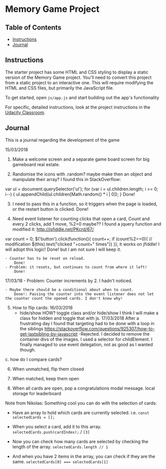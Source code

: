 # Memory Game Project

## Table of Contents

* [Instructions](#instructions)
* [Journal](#journal)

## Instructions

The starter project has some HTML and CSS styling to display a static version of the Memory Game project. You'll need to convert this project from a static project to an interactive one. This will require modifying the HTML and CSS files, but primarily the JavaScript file.

To get started, open `js/app.js` and start building out the app's functionality

For specific, detailed instructions, look at the project instructions in the [Udacity Classroom](https://classroom.udacity.com/me).

## Journal

This is a journal regarding the development of the game

15/03/2018

1. Make a welcome screen and a separate game board screen for big gameboard real estate.

2. Randomise the icons with .random?
maybe make then an object and manipulate their array?
I found this in StackOverflow:

var ul = document.querySelector('ul');
for (var i = ul.children.length; i >= 0; i--) {
    ul.appendChild(ul.children[Math.random() * i | 0]);
}
    Done!

3. I need to pass this in a function, so it triggers when the page is loaded, or the restart button is clicked.
    Done!

4. Need event listener for counting clicks that open a card,
Count and every 2 clicks, add 1 move, %2=0 maybe??
I found a jquery function and modified it:
http://jsfiddle.net/PKcrd/67/

var count = 0;
$('button').click(function(){
     count++;
     if (count%2==0){ // modification
    $(this).text("clicked "+count+" times")}
});
it works on jfiddle! I will adopt this logic!
    Done! but I am not sure I will keep it.

    - Counter has to be reset on reload.
        Done!
    - Problem: it resets, but continues to count from where it left!
        Done!

17/03/18
    - Problem: Counter increments by 2. I hadn't noticed.

    - Maybe there should be a conditional about when to count.
        Done!: Passing the counter into the event listener does not let the counter count the opened cards. I don't know why!

5. How to flip cards: 
16/03/2018
    - hide/show HOW?
    toggle class and/or hide/show
I think I will make a class for hidden and toggle that with js.
17/03/2018
After a frustrating day I found that targeting had to be done with a loop in the siblings
https://stackoverflow.com/questions/925307/how-to-get-lastsibling-by-javascript -Rejected. 
I decided to remove the container divs of the images.
I used a selector for childElement. I finally managed to use event delegation, not as good as I wanted though.

c. how do I compare cards?

6. When unmatched, flip them closed

7. When matched, keep them open

8. When all cards are open, pop a congratulations modal message.
local storage for  leaderboard


Note from Nikolas:
Something cool you can do with the selection of cards:

- Have an array to hold which cards are currently selected. i.e. `const selectedCards = [];`

- When you select a card, add it to this array. `selectedCards.push(cardIndex);` / `[3]`

- Now you can check how many cards are selected by checking the length of the array. `selectedCards.length // 1`

- And when you have 2 items in the array, you can check if they are the same. `selectedCards[0] === selectedCards[1]`



